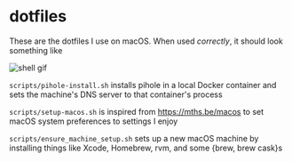 # dotfiles

These are the dotfiles I use on macOS. When used _correctly_, it should look
something like

![shell gif](https://media.giphy.com/media/pyAYkeVFs0A2pzSaL6/giphy.gif)

`scripts/pihole-install.sh` installs pihole in a local Docker container and sets
the machine's DNS server to that container's process

`scripts/setup-macos.sh` is inspired from https://mths.be/macos to set macOS
system preferences to settings I enjoy

`scripts/ensure_machine_setup.sh` sets up a new macOS machine by installing
things like Xcode, Homebrew, rvm, and some {brew, brew cask}s
